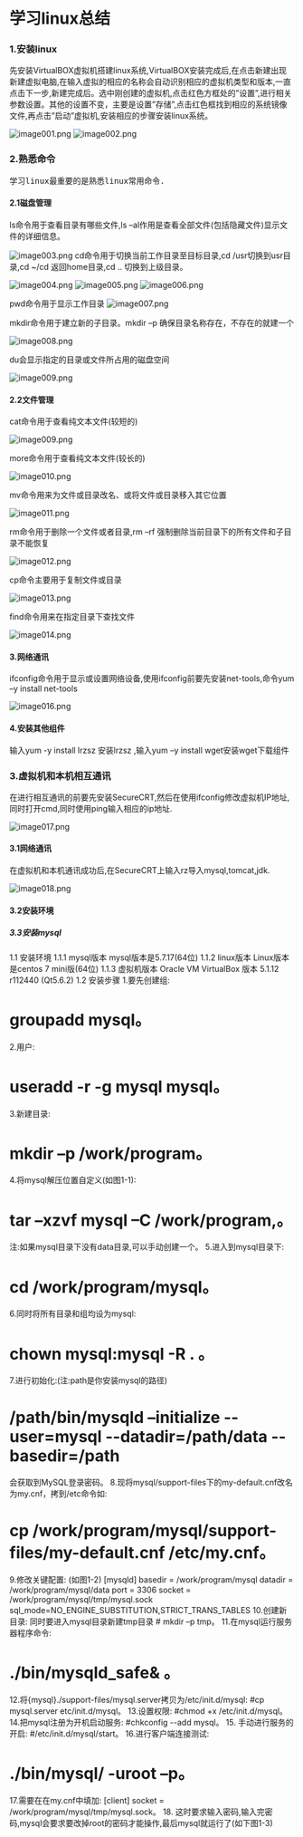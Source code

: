 <h1>学习linux总结</h1>
<h3>1.安装linux</h3>
先安装VirtualBOX虚拟机搭建linux系统,VirtualBOX安装完成后,在点击新建出现新建虚拟电脑,在输入虚拟的相应的名称会自动识别相应的虚拟机类型和版本,一直点击下一步,新建完成后。选中刚创建的虚拟机,点击红色方框处的”设置”,进行相关参数设置。其他的设置不变，主要是设置”存储”,点击红色框找到相应的系统镜像文件,再点击”启动”虚拟机,安装相应的步骤安装linux系统。

![image001.png](https://github.com/gaokaomim/learn_linux/blob/master/image/image001.png)
![image002.png](https://github.com/gaokaomim/learn_linux/blob/master/image/image002.png)
<h3>2.熟悉命令</h3>
<pre>学习linux最重要的是熟悉linux常用命令.</pre>

#### 2.1磁盘管理
ls命令用于查看目录有哪些文件,ls –al作用是查看全部文件(包括隐藏文件)显示文件的详细信息。

![image003.png](https://github.com/gaokaomim/learn_linux/blob/master/image/image003.png)
cd命令用于切换当前工作目录至目标目录,cd /usr切换到usr目录,cd ~/cd 返回home目录,cd .. 切换到上级目录。

![image004.png](https://github.com/gaokaomim/learn_linux/blob/master/image/image004.png)
![image005.png](https://github.com/gaokaomim/learn_linux/blob/master/image/image005.png)
![image006.png](https://github.com/gaokaomim/learn_linux/blob/master/image/image006.png)

pwd命令用于显示工作目录
![image007.png](https://github.com/gaokaomim/learn_linux/blob/master/image/image007.png) 

mkdir命令用于建立新的子目录。mkdir –p 确保目录名称存在，不存在的就建一个

![image008.png](https://github.com/gaokaomim/learn_linux/blob/master/image/image008.png) 

du会显示指定的目录或文件所占用的磁盘空间

![image009.png](https://github.com/gaokaomim/learn_linux/blob/master/image/image009.png) 

#### 2.2文件管理
cat命令用于查看纯文本文件(较短的)

![image009.png](https://github.com/gaokaomim/learn_linux/blob/master/image/image009.png) 

more命令用于查看纯文本文件(较长的)

![image010.png](https://github.com/gaokaomim/learn_linux/blob/master/image/image010.png) 

mv命令用来为文件或目录改名、或将文件或目录移入其它位置

![image011.png](https://github.com/gaokaomim/learn_linux/blob/master/image/image011.png) 

rm命令用于删除一个文件或者目录,rm –rf 强制删除当前目录下的所有文件和子目录不能恢复

![image012.png](https://github.com/gaokaomim/learn_linux/blob/master/image/image012.png)

cp命令主要用于复制文件或目录

![image013.png](https://github.com/gaokaomim/learn_linux/blob/master/image/image013.png)

find命令用来在指定目录下查找文件

![image014.png](https://github.com/gaokaomim/learn_linux/blob/master/image/image014.png)

#### 3.网络通讯
ifconfig命令用于显示或设置网络设备,使用ifconfig前要先安装net-tools,命令yum –y install net-tools

![image016.png](https://github.com/gaokaomim/learn_linux/blob/master/image/image016.png)

#### 4.安装其他组件
输入yum -y install lrzsz 安装lrzsz ,输入yum –y install wget安装wget下载组件

<h3>3.虚拟机和本机相互通讯</h3>

在进行相互通讯的前要先安装SecureCRT,然后在使用ifconfig修改虚拟机IP地址,同时打开cmd,同时使用ping输入相应的ip地址.

![image017.png](https://github.com/gaokaomim/learn_linux/blob/master/image/image017.png)

#### 3.1网络通讯
在虚拟机和本机通讯成功后,在SecureCRT上输入rz导入mysql,tomcat,jdk.

![image018.png](https://github.com/gaokaomim/learn_linux/blob/master/image/image018.png)

#### 3.2安装环境

##### 3.3安装mysql
1.1 安装环境
1.1.1 mysql版本
mysql版本是5.7.17(64位)
1.1.2 linux版本
Linux版本是centos 7 mini版(64位)
1.1.3 虚拟机版本
Oracle VM VirtualBox 版本 5.1.12 r112440 (Qt5.6.2)
1.2 安装步骤
1.要先创建组:
# groupadd mysql。
2.用户:
# useradd -r -g mysql mysql。
3.新建目录:
 # mkdir –p /work/program。
4.将mysql解压位置自定义(如图1-1):
 # tar –xzvf mysql –C /work/program,。
注:如果mysql目录下没有data目录,可以手动创建一个。
5.进入到mysql目录下:
# cd /work/program/mysql。
6.同时将所有目录和组均设为mysql:
# chown mysql:mysql -R .  。
7.进行初始化:(注:path是你安装mysql的路径)
# /path/bin/mysqld –initialize --user=mysql --datadir=/path/data --basedir=/path
 会获取到MySQL登录密码。
8.现将mysql/support-files下的my-default.cnf改名为my.cnf，拷到/etc命令如:
# cp /work/program/mysql/support-files/my-default.cnf /etc/my.cnf。
9.修改关键配置: (如图1-2)
[mysqld]
basedir = /work/program/mysql
datadir = /work/program/mysql/data
port = 3306
socket = /work/program/mysql/tmp/mysql.sock
sql_mode=NO_ENGINE_SUBSTITUTION,STRICT_TRANS_TABLES 
10.创建新目录:
同时要进入mysql目录新建tmp目录 # mkdir –p tmp。
11.在mysql运行服务器程序命令:
# ./bin/mysqld_safe& 。
12.将{mysql}./support-files/mysql.server拷贝为/etc/init.d/mysql:
#cp mysql.server etc/init.d/mysql。
13.设置权限:
#chmod +x /etc/init.d/mysql。
14.把mysql注册为开机启动服务:
#chkconfig --add mysql。
15. 手动进行服务的开启:
#/etc/init.d/mysql/start。
16.进行客户端连接测试:
# ./bin/mysql/ -uroot –p。
17.需要在在my.cnf中填加:
[client]
socket = /work/program/mysql/tmp/mysql.sock。
18. 这时要求输入密码,输入完密码,mysql会要求要改掉root的密码才能操作,最后mysql就运行了(如下图1-3)
